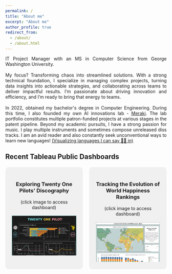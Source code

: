 ```yaml
---
permalink: /
title: "About me"
excerpt: "About me"
author_profile: true
redirect_from:
  - /about/
  - /about.html
---
```


<div style="text-align: justify;">
IT Project Manager with an MS in Computer Science from George Washington University.
<br><br>
My focus? Transforming chaos into streamlined solutions. With a strong technical foundation, I specialize in managing complex projects, turning data insights into actionable strategies, and collaborating across teams to deliver impactful results. I’m passionate about driving innovation and efficiency, and I’m ready to bring that energy to teams.
<br><br>
In 2022, obtained my bachelor's degree in Computer Engineering. During this time, I also founded my own AI innovations lab - <a href="https://merakilab.github.io/"> Meraki</a>. The lab portfolio constitutes multiple patron-funded projects at various stages in the patent pipeline. Beyond my academic pursuits, I have a strong passion for music. I play multiple instruments and sometimes compose unreleased diss tracks. I am an avid reader and also constantly seek unconventional ways to learn new languages! <a href="/images/lang_viz.png">(Visualizing languages I can say 👋🏼 in)</a>
</div>

## Recent Tableau Public Dashboards

<div style="display: flex; justify-content: space-between; margin-top: 20px;">

  <div style="flex: 1; background-color: #f0f0f0; padding: 20px; border-radius: 10px;">
  <h3><center>Exploring Twenty One Pilots' Discography</center></h3>
  <center> (click image to access dashboard)</center><br>
  <a href="https://public.tableau.com/app/profile/harshita.chadha/viz/ExploringTwentyOnePilotsDiscography/ExploringTwentyOnePilotsDiscography"><img src='/images/tab1.png'></a>
  </div>

  <div style="flex: 1; margin-left: 20px; background-color: #f0f0f0; padding: 20px; border-radius: 10px;">
  <h3><center>Tracking the Evolution of World Happiness Rankings</center></h3>
  <center> (click image to access dashboard)</center><br>
    <a href="https://public.tableau.com/app/profile/harshita.chadha/viz/TrackingtheEvolutionofHapinessRankings/MainDash"><img src='/images/tab2.png'></a>
  </div>

</div>
